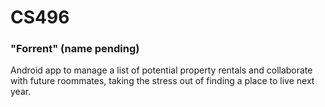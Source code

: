 # CS496
### "Forrent" (name pending)
Android app to manage a list of potential property rentals and collaborate with future roommates, taking the stress out of finding a place to live next year.

